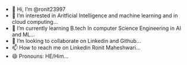 - 👋 Hi, I’m @ronit23997
- 👀 I’m interested in Aritficial Intelligence and machine learning and in cloud computing...
- 🌱 I’m currently learning B.tech In computer Science Engineering in AI and ML...
- 💞️ I’m looking to collaborate on Linkedin and Github...
- 📫 How to reach me on Linkedin Ronit Maheshwari...
- 😄 Pronouns: HE/Him...


<!---
ronit23997/ronit23997 is a ✨ special ✨ repository because its `README.md` (this file) appears on your GitHub profile.
You can click the Preview link to take a look at your changes.
--->
